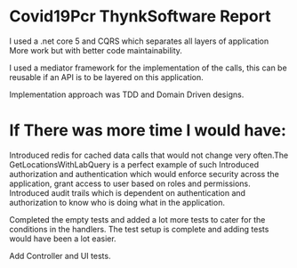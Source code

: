 # Covid19Pcr ThynkSoftware Report


I used a .net core 5 and CQRS which separates all layers of application More work but with better code maintainability.

I used a mediator framework for the implementation of the calls, this can be reusable if an API is to be layered on this application.

Implementation approach was TDD and Domain Driven designs.

# If There was more time I would have:

Introduced redis for cached data calls that would not change very often.The GetLocationsWithLabQuery is a perfect example of such
Introduced authorization and authentication which would enforce security across the application, grant access to user based on roles and permissions.
Introduced audit trails which is dependent on authentication and authorization to know who is doing what in the application.

Completed the empty tests and added a lot more tests to cater for the conditions in the handlers. The test setup is complete and adding tests would have been a lot easier.

Add Controller and UI tests.
